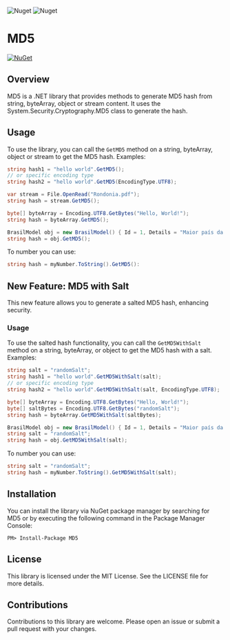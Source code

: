 ﻿
![Nuget](https://img.shields.io/nuget/dt/md5)
![Nuget](https://img.shields.io/nuget/v/md5)

# MD5

[![NuGet](https://img.shields.io/nuget/v/MD5.svg)](https://www.nuget.org/packages/MD5/)

## Overview

MD5 is a .NET library that provides methods to generate MD5 hash from string, byteArray, object or stream content. It uses the System.Security.Cryptography.MD5 class to generate the hash.

## Usage

To use the library, you can call the `GetMD5` method on a string, byteArray, object or stream to get the MD5 hash.
Examples:

```csharp
string hash1 = "hello world".GetMD5();
// or specific encoding type
string hash2 = "hello world".GetMD5(EncodingType.UTF8);
```
```csharp
var stream = File.OpenRead("Rondonia.pdf");
string hash = stream.GetMD5();
```
```csharp
byte[] byteArray = Encoding.UTF8.GetBytes("Hello, World!");
string hash = byteArray.GetMD5();
```
```csharp
BrasilModel obj = new BrasilModel() { Id = 1, Details = "Maior país da América do Sul" };
string hash = obj.GetMD5();
```
To number you can use:
```csharp
string hash = myNumber.ToString().GetMD5():
```

## New Feature: MD5 with Salt

This new feature allows you to generate a salted MD5 hash, enhancing security.

### Usage

To use the salted hash functionality, you can call the `GetMD5WithSalt` method on a string, byteArray, or object to get the MD5 hash with a salt.
Examples:

```csharp
string salt = "randomSalt";
string hash1 = "hello world".GetMD5WithSalt(salt);
// or specific encoding type
string hash2 = "hello world".GetMD5WithSalt(salt, EncodingType.UTF8);
```
```csharp
byte[] byteArray = Encoding.UTF8.GetBytes("Hello, World!");
byte[] saltBytes = Encoding.UTF8.GetBytes("randomSalt");
string hash = byteArray.GetMD5WithSalt(saltBytes);
```
```csharp
BrasilModel obj = new BrasilModel() { Id = 1, Details = "Maior país da América do Sul" };
string salt = "randomSalt";
string hash = obj.GetMD5WithSalt(salt);
```
To number you can use:
```csharp
string salt = "randomSalt";
string hash = myNumber.ToString().GetMD5WithSalt(salt);
```

## Installation
You can install the library via NuGet package manager by searching for MD5 or by executing the following command in the Package Manager Console:

```shell
PM> Install-Package MD5
```

## License
This library is licensed under the MIT License. See the LICENSE file for more details.

## Contributions
Contributions to this library are welcome. Please open an issue or submit a pull request with your changes.
